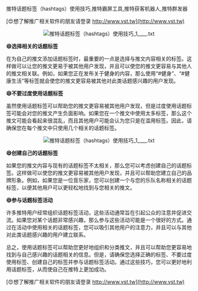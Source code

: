 推特话题标签（hashtags）使用技巧,推特霸屏工具,推特获客机器人,推特群发器

[😍想了解推广相关软件的朋友请登录 http://www.vst.tw](http://www.vst.tw)

 <center><img src="https://vst.tw/MP4/tuiguang/png/6.png" alt="推特话题标签（hashtags）使用技巧_1____.txt"></center>

**😄选择相关的话题标签**

在为自己的推文添加话题标签时，最重要的一点是选择与推文内容相关的标签。这样做可以让您的推文更易于被其他用户发现，并且可以使您的推文更容易与其他人的推文相关联。例如，如果您正在发布关于健身的内容，那么使用“#健身”、“#健康生活”等标签就会使您的推文更容易被其他对此类话题感兴趣的用户发现。

**😄不要过度使用话题标签**

虽然使用话题标签可以帮助您的推文更容易被其他用户发现，但是过度使用话题标签可能会对您的推文产生负面影响。如果您在一个推文中使用太多标签，那么这个推文可能会看起来很混乱，而且其他用户可能会认为您只是在滥用标签。因此，请确保您在每个推文中只使用几个相关的话题标签。

 <center><img src="https://vst.tw/MP4/tuiguang/png/8.png" alt="推特话题标签（hashtags）使用技巧_1____.txt"></center>

**😄创建自己的话题标签**

如果您的推文内容与现有的话题标签不太相关，那么您可以考虑创建自己的话题标签。这样做可以使您的推文更容易被其他用户发现，并且可以帮助您建立自己的品牌形象。例如，如果您是一位音乐家，您可以创建一个与您的乐队名称相关的话题标签，以便其他用户可以更轻松地找到与您相关的推文。

**😄参与话题标签活动**

许多推特用户经常组织话题标签活动，这些活动通常旨在引起公众的注意并促进交流。如果您对某个话题非常感兴趣，那么参与这些活动可能是一个很好的方式。通过在活动中使用相关的话题标签，您可以吸引其他用户的注意力，并且可以与其他对此类话题感兴趣的用户建立联系。

总之，使用话题标签可以帮助您更好地组织和分类推文，并且可以帮助您更容易地找到与自己感兴趣的话题相关的信息。但是，请确保您选择正确的标签、不要过度使用标签、创建自己的标签并参与话题标签活动。通过这些技巧，您可以更好地利用话题标签，从而使自己在推特上更加成功。

[😍想了解推广相关软件的朋友请登录 http://www.vst.tw](http://www.vst.tw)



